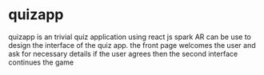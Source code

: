 # quizapp
quizapp is an trivial quiz application using react js
spark AR can be use to design the interface of the quiz app.
the front page welcomes the user and ask for necessary details
if the user agrees then the second interface continues the game
